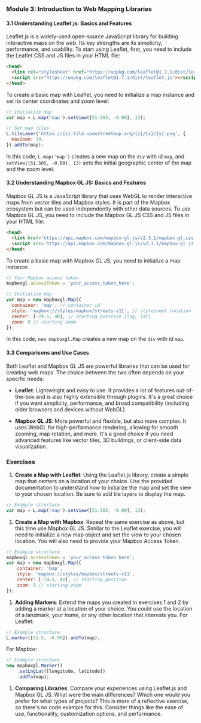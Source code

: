 ### Module 3: Introduction to Web Mapping Libraries
#### 3.1 Understanding Leaflet.js: Basics and Features
Leaflet.js is a widely-used open-source JavaScript library for building interactive maps on the web. Its key strengths are its simplicity, performance, and usability.
To start using Leaflet, first, you need to include the Leaflet CSS and JS files in your HTML file:
```html
<head>
  <link rel="stylesheet" href="https://unpkg.com/leaflet@1.7.1/dist/leaflet.css"/>
  <script src="https://unpkg.com/leaflet@1.7.1/dist/leaflet.js"></script>
</head>

```
To create a basic map with Leaflet, you need to initialize a map instance and set its center coordinates and zoom level:
```javascript
// Initialize map
var map = L.map('map').setView([51.505, -0.09], 13);

// Set map tiles
L.tileLayer('https://{s}.tile.openstreetmap.org/{z}/{x}/{y}.png', {
  maxZoom: 19,
}).addTo(map);

```
In this code, `L.map('map')` creates a new map on the `div` with id `map`, and `setView([51.505, -0.09], 13)` sets the initial geographic center of the map and the zoom level.
#### 3.2 Understanding Mapbox GL JS: Basics and Features
Mapbox GL JS is a JavaScript library that uses WebGL to render interactive maps from vector tiles and Mapbox styles. It is part of the Mapbox ecosystem but can be used independently with other data sources.
To use Mapbox GL JS, you need to include the Mapbox GL JS CSS and JS files in your HTML file:
```html
<head>
  <link href='https://api.mapbox.com/mapbox-gl-js/v2.3.1/mapbox-gl.css' rel='stylesheet' />
  <script src='https://api.mapbox.com/mapbox-gl-js/v2.3.1/mapbox-gl.js'></script>
</head>

```
To create a basic map with Mapbox GL JS, you need to initialize a map instance:
```javascript
// Your Mapbox access token
mapboxgl.accessToken = 'your_access_token_here';

// Initialize map
var map = new mapboxgl.Map({
  container: 'map', // container id
  style: 'mapbox://styles/mapbox/streets-v11', // stylesheet location
  center: [-74.5, 40], // starting position [lng, lat]
  zoom: 9 // starting zoom
});

```
In this code, `new mapboxgl.Map` creates a new map on the `div` with id `map`.
#### 3.3 Comparisons and Use Cases
Both Leaflet and Mapbox GL JS are powerful libraries that can be used for creating web maps. The choice between the two often depends on your specific needs:

* **Leaflet**: Lightweight and easy to use. It provides a lot of features out-of-the-box and is also highly extensible through plugins. It's a great choice if you want simplicity, performance, and broad compatibility (including older browsers and devices without WebGL).

* **Mapbox GL JS**: More powerful and flexible, but also more complex. It uses WebGL for high-performance rendering, allowing for smooth zooming, map rotation, and more. It's a good choice if you need advanced features like vector tiles, 3D buildings, or client-side data visualization.
### Exercises
1. **Create a Map with Leaflet**: Using the Leaflet.js library, create a simple map that centers on a location of your choice. Use the provided documentation to understand how to initialize the map and set the view to your chosen location. Be sure to add tile layers to display the map.
```javascript
// Example structure
var map = L.map('map').setView([51.505, -0.09], 13);

```
1. **Create a Map with Mapbox**: Repeat the same exercise as above, but this time use Mapbox GL JS. Similar to the Leaflet exercise, you will need to initialize a new map object and set the view to your chosen location. You will also need to provide your Mapbox Access Token.
```javascript
// Example structure
mapboxgl.accessToken = 'your access token here';
var map = new mapboxgl.Map({
    container: 'map',
    style: 'mapbox://styles/mapbox/streets-v11',
    center: [-74.5, 40], // starting position
    zoom: 9 // starting zoom
});

```
1. **Adding Markers**: Extend the maps you created in exercises 1 and 2 by adding a marker at a location of your choice. You could use the location of a landmark, your home, or any other location that interests you.
For Leaflet:
```javascript
// Example structure
L.marker([51.5, -0.09]).addTo(map);

```
For Mapbox:
```javascript
// Example structure
new mapboxgl.Marker()
    .setLngLat([longitude, latitude])
    .addTo(map);

```
1. **Comparing Libraries**: Compare your experiences using Leaflet.js and Mapbox GL JS. What were the main differences? Which one would you prefer for what types of projects? This is more of a reflective exercise, so there's no code example for this. Consider things like the ease of use, functionality, customization options, and performance.